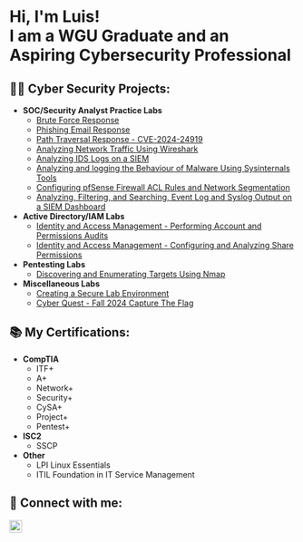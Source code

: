 <h1>Hi, I'm Luis! <br/>I am a WGU Graduate and an Aspiring Cybersecurity Professional</h1>

<h2>👨‍💻 Cyber Security Projects:</h2>

- **SOC/Security Analyst Practice Labs**
  - [Brute Force Response](https://github.com/LuisMateo1/Brute-Force-Respose)
  - [Phishing Email Response](https://github.com/LuisMateo1/Phishing-Email-Response)
  - [Path Traversal Response - CVE-2024-24919](https://github.com/LuisMateo1/Arbitrary-File-Read-CVE-2024-24919)
  - [Analyzing Network Traffic Using Wireshark](https://github.com/LuisMateo1/Analyzing-Output-from-Security-Appliance-Logs-Wireshark)
  - [Analyzing IDS Logs on a SIEM](https://github.com/LuisMateo1/Analyzing-Output-from-Security-Appliance-Logs-SIEM)
  - [Analyzing and logging the Behaviour of Malware Using Sysinternals Tools](https://github.com/LuisMateo1/Analyzing-Output-from-Endpoint-Security-Monitoring-Tools-Sysinternals)
  - [Configuring pfSense Firewall ACL Rules and Network Segmentation](https://github.com/LuisMateo1/Configuring-Network-Segmentation-and-Security)
  - [Analyzing, Filtering, and Searching, Event Log and Syslog Output on a SIEM Dashboard](https://github.com/LuisMateo1/Analyzing-Filtering-and-Searching-Event-Log-and-syslog-Output)
- **Active Directory/IAM Labs**
  - [Identity and Access Management - Performing Account and Permissions Audits](https://github.com/LuisMateo1/IAM-Performing-Account-and-Permissions-Audits)
  - [Identity and Access Management - Configuring and Analyzing Share Permissions](https://github.com/LuisMateo1/IAM-Configuring-and-Analyzing-Share-Permissions)
- **Pentesting Labs**
  - [Discovering and Enumerating Targets Using Nmap](https://github.com/LuisMateo1/Discovering-and-Enumerating-Targets-with-Nmap)
- **Miscellaneous Labs**
  - [Creating a Secure Lab Environment](https://github.com/LuisMateo1/VirtualBox-Home-Lab/)
  - [Cyber Quest - Fall 2024 Capture The Flag](https://github.com/LuisMateo1/Cyber-Quests-Fall-2024-Challange)

<h2> 📚 My Certifications:</h2>

- <b>CompTIA</b>
  - ITF+
  - A+
  - Network+
  - Security+
  - CySA+
  - Project+
  - Pentest+
- <b>ISC2</b>
  - SSCP
- <b>Other</b>
  - LPI Linux Essentials
  - ITIL Foundation in IT Service Management
 
<h2> 🤳 Connect with me:</h2>

[<img align="middle" alt="LuisMateo | LinkedIn" width="22px" src="https://upload.wikimedia.org/wikipedia/commons/8/81/LinkedIn_icon.svg" />][linkedin]

[linkedin]: https://linkedin.com/in/luismateo1
